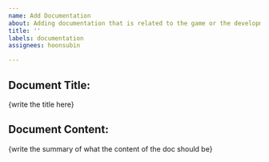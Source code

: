 ```yaml
---
name: Add Documentation
about: Adding documentation that is related to the game or the development process
title: ''
labels: documentation
assignees: hoonsubin

---
```


## Document Title:
{write the title here}

## Document Content:
{write the summary of what the content of the doc should be}
